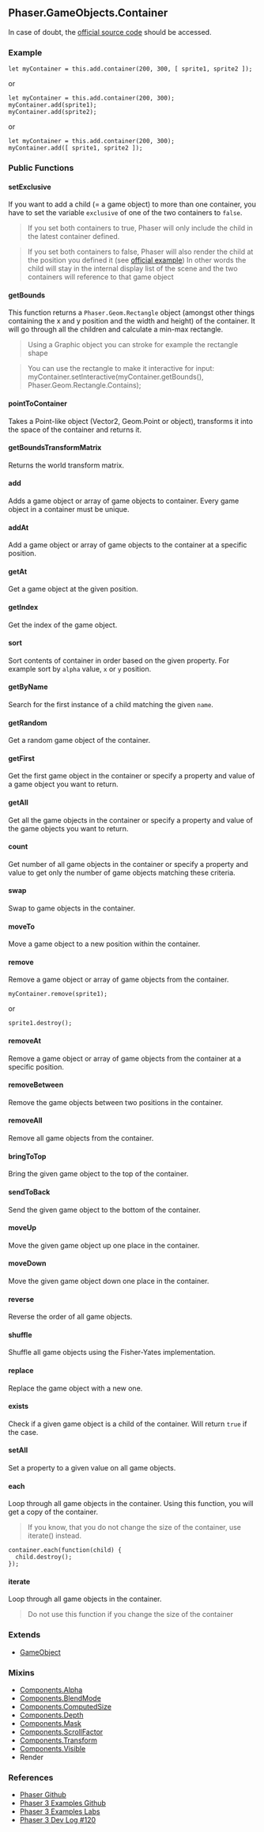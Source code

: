 ## Phaser.GameObjects.Container

In case of doubt, the [official source code](https://github.com/photonstorm/phaser) should be accessed.

### Example

```
let myContainer = this.add.container(200, 300, [ sprite1, sprite2 ]);
```

or

```
let myContainer = this.add.container(200, 300);
myContainer.add(sprite1);
myContainer.add(sprite2);
```

or

```
let myContainer = this.add.container(200, 300);
myContainer.add([ sprite1, sprite2 ]);
```

### Public Functions

#### setExclusive

If you want to add a child (= a game object) to more than one container, you
have to set the variable `exclusive` of one of the two containers to `false`.

> If you set both containers to true, Phaser will only include the child in the
> latest container defined.

> If you set both containers to false, Phaser will also render the child at the
> position you defined it (see [official example](http://labs.phaser.io/edit.html?src=src\game%20objects\container\non%20exclusive%20containers.js))
> In other words the child will stay in the internal display list of the scene
> and the two containers will reference to that game object

#### getBounds

This function returns a `Phaser.Geom.Rectangle` object (amongst other things
containing the x and y position and the width and height) of the container.
It will go through all the children and calculate a min-max rectangle.

> Using a Graphic object you can stroke for example the rectangle shape

> You can use the rectangle to make it interactive for input:
> myContainer.setInteractive(myContainer.getBounds(), Phaser.Geom.Rectangle.Contains);

#### pointToContainer

Takes a Point-like object (Vector2, Geom.Point or object), transforms it
into the space of the container and returns it.

#### getBoundsTransformMatrix

Returns the world transform matrix.

#### add

Adds a game object or array of game objects to container.
Every game object in a container must be unique.

#### addAt

Add a game object or array of game objects to the container at a
specific position.

#### getAt

Get a game object at the given position.

#### getIndex

Get the index of the game object.

#### sort

Sort contents of container in order based on the given property.
For example sort by `alpha` value, `x` or `y` position.

#### getByName

Search for the first instance of a child matching the given `name`.

#### getRandom

Get a random game object of the container.

#### getFirst

Get the first game object in the container or specify a property and value
of a game object you want to return.

#### getAll

Get all the game objects in the container or specify a property and value
of the game objects you want to return.

#### count

Get number of all game objects in the container or specify a property and value
to get only the number of game objects matching these criteria.

#### swap

Swap to game objects in the container.

#### moveTo

Move a game object to a new position within the container.

#### remove

Remove a game object or array of game objects from the container.

```
myContainer.remove(sprite1);
```

or

```
sprite1.destroy();
```

#### removeAt

Remove a game object or array of game objects from the container at a
specific position.

#### removeBetween

Remove the game objects between two positions in the container.

#### removeAll

Remove all game objects from the container.

#### bringToTop

Bring the given game object to the top of the container.

#### sendToBack

Send the given game object to the bottom of the container.

#### moveUp

Move the given game object up one place in the container.

#### moveDown

Move the given game object down one place in the container.

#### reverse

Reverse the order of all game objects.

#### shuffle

Shuffle all game objects using the Fisher-Yates implementation.

#### replace

Replace the game object with a new one.

#### exists

Check if a given game object is a child of the container.
Will return `true` if the case.

#### setAll

Set a property to a given value on all game objects.

#### each

Loop through all game objects in the container.
Using this function, you will get a copy of the container.

> If you know, that you do not change the size of the container, use iterate()
> instead.

```
container.each(function(child) {
  child.destroy();
});
```

#### iterate

Loop through all game objects in the container.

> Do not use this function if you change the size of the container

### Extends

- [GameObject](https://github.com/digitsensitive/phaser3-typescript/blob/master/cheatsheets/gameobjects/gameobject.md)

### Mixins

- [Components.Alpha](https://github.com/digitsensitive/phaser3-typescript/blob/master/cheatsheets/gameobjects/components/alpha.md)
- [Components.BlendMode](https://github.com/digitsensitive/phaser3-typescript/blob/master/cheatsheets/gameobjects/components/blend-mode.md)
- [Components.ComputedSize](https://github.com/digitsensitive/phaser3-typescript/blob/master/cheatsheets/gameobjects/components/computed-size.md)
- [Components.Depth](https://github.com/digitsensitive/phaser3-typescript/blob/master/cheatsheets/gameobjects/components/depth.md)
- [Components.Mask](https://github.com/digitsensitive/phaser3-typescript/blob/master/cheatsheets/gameobjects/components/mask.md)
- [Components.ScrollFactor](https://github.com/digitsensitive/phaser3-typescript/blob/master/cheatsheets/gameobjects/components/scroll-factor.md)
- [Components.Transform](https://github.com/digitsensitive/phaser3-typescript/blob/master/cheatsheets/gameobjects/components/transform.md)
- [Components.Visible](https://github.com/digitsensitive/phaser3-typescript/blob/master/cheatsheets/gameobjects/components/visible.md)
- Render

### References

- [Phaser Github](https://github.com/photonstorm/phaser)
- [Phaser 3 Examples Github](https://github.com/photonstorm/phaser3-examples)
- [Phaser 3 Examples Labs](http://labs.phaser.io)
- [Phaser 3 Dev Log #120](https://phaser.io/phaser3/devlog/120)
